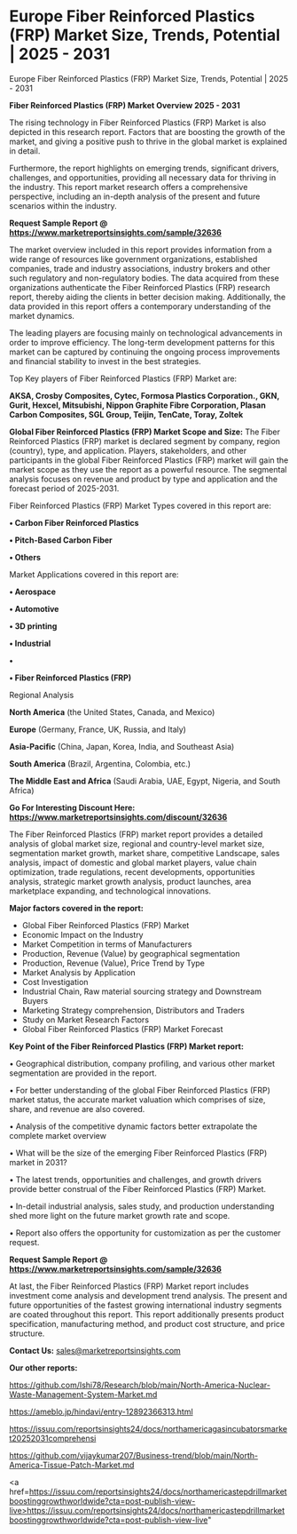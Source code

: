# Europe Fiber Reinforced Plastics (FRP) Market Size, Trends, Potential | 2025 - 2031
Europe Fiber Reinforced Plastics (FRP) Market Size, Trends, Potential | 2025 - 2031

<Strong> Fiber Reinforced Plastics (FRP) Market Overview 2025 - 2031</strong>

The rising technology in Fiber Reinforced Plastics (FRP) Market is also depicted in this research report. Factors that are boosting the growth of the market, and giving a positive push to thrive in the global market is explained in detail.

Furthermore, the report highlights on emerging trends, significant drivers, challenges, and opportunities, providing all necessary data for thriving in the industry. This report market research offers a comprehensive perspective, including an in-depth analysis of the present and future scenarios within the industry.

<strong>Request Sample Report @ <a href=https://www.marketreportsinsights.com/sample/32636>https://www.marketreportsinsights.com/sample/32636</a></strong>

The market overview included in this report provides information from a wide range of resources like government organizations, established companies, trade and industry associations, industry brokers and other such regulatory and non-regulatory bodies. The data acquired from these organizations authenticate the Fiber Reinforced Plastics (FRP) research report, thereby aiding the clients in better decision making. Additionally, the data provided in this report offers a contemporary understanding of the market dynamics.

The leading players are focusing mainly on technological advancements in order to improve efficiency. The long-term development patterns for this market can be captured by continuing the ongoing process improvements and financial stability to invest in the best strategies.

Top Key players of Fiber Reinforced Plastics (FRP) Market are:

<strong>AKSA, Crosby Composites, Cytec, Formosa Plastics Corporation., GKN, Gurit, Hexcel, Mitsubishi, Nippon Graphite Fibre Corporation, Plasan Carbon Composites, SGL Group, Teijin, TenCate, Toray, Zoltek</strong>

<strong><b>Global Fiber Reinforced Plastics (FRP) Market Scope and Size:</b></strong>
The Fiber Reinforced Plastics (FRP) market is declared segment by company, region (country), type, and application. Players, stakeholders, and other participants in the global Fiber Reinforced Plastics (FRP) market will gain the market scope as they use the report as a powerful resource. The segmental analysis focuses on revenue and product by type and application and the forecast period of 2025-2031.

Fiber Reinforced Plastics (FRP) Market Types covered in this report are:

<strong>•  Carbon Fiber Reinforced Plastics

•  Pitch-Based Carbon Fiber

•  Others</strong>

Market Applications covered in this report are:

<strong>•  Aerospace

•  Automotive

•  3D printing

•  Industrial

•  

•  Fiber Reinforced Plastics (FRP)</strong> 

Regional Analysis

<strong>North America</strong> (the United States, Canada, and Mexico)

<strong>Europe</strong> (Germany, France, UK, Russia, and Italy)

<strong>Asia-Pacific</strong> (China, Japan, Korea, India, and Southeast Asia)

<strong>South America</strong> (Brazil, Argentina, Colombia, etc.)

<strong>The Middle East and Africa</strong> (Saudi Arabia, UAE, Egypt, Nigeria, and South Africa)

<strong>Go For Interesting Discount Here: <a href=https://www.marketreportsinsights.com/discount/32636>https://www.marketreportsinsights.com/discount/32636</a></strong>

The Fiber Reinforced Plastics (FRP) market report provides a detailed analysis of global market size, regional and country-level market size, segmentation market growth, market share, competitive Landscape, sales analysis, impact of domestic and global market players, value chain optimization, trade regulations, recent developments, opportunities analysis, strategic market growth analysis, product launches, area marketplace expanding, and technological innovations.

<strong><b>Major factors covered in the report:</b></strong>
<ul>
  <li>Global Fiber Reinforced Plastics (FRP) Market </li>
  <li>Economic Impact on the Industry</li>
  <li>Market Competition in terms of Manufacturers</li>
  <li>Production, Revenue (Value) by geographical segmentation</li>
  <li>Production, Revenue (Value), Price Trend by Type</li>
  <li>Market Analysis by Application</li>
  <li>Cost Investigation</li>
  <li>Industrial Chain, Raw material sourcing strategy and Downstream Buyers</li>
  <li>Marketing Strategy comprehension, Distributors and Traders</li>
  <li>Study on Market Research Factors</li>
  <li>Global Fiber Reinforced Plastics (FRP) Market Forecast</li>
</ul>

<strong><b>Key Point of the Fiber Reinforced Plastics (FRP) Market report:</b></strong>

• Geographical distribution, company profiling, and various other market segmentation are provided in the report.

• For better understanding of the global Fiber Reinforced Plastics (FRP) market status, the accurate market valuation which comprises of size, share, and revenue are also covered.

• Analysis of the competitive dynamic factors better extrapolate the complete market overview

• What will be the size of the emerging Fiber Reinforced Plastics (FRP) market in 2031?

• The latest trends, opportunities and challenges, and growth drivers provide better construal of the Fiber Reinforced Plastics (FRP) Market.

• In-detail industrial analysis, sales study, and production understanding shed more light on the future market growth rate and scope.

• Report also offers the opportunity for customization as per the customer request.

<strong>Request Sample Report @ <a href=https://www.marketreportsinsights.com/sample/32636>https://www.marketreportsinsights.com/sample/32636</a></strong>

At last, the Fiber Reinforced Plastics (FRP) Market report includes investment come analysis and development trend analysis. The present and future opportunities of the fastest growing international industry segments are coated throughout this report. This report additionally presents product specification, manufacturing method, and product cost structure, and price structure.

<strong>Contact Us:</strong>
sales@marketreportsinsights.com

<strong>Our other reports:</strong>

<a href=https://github.com/Ishi78/Research/blob/main/North-America-Nuclear-Waste-Management-System-Market.md>https://github.com/Ishi78/Research/blob/main/North-America-Nuclear-Waste-Management-System-Market.md</a>

<a href=https://ameblo.jp/hindavi/entry-12892366313.html>https://ameblo.jp/hindavi/entry-12892366313.html</a>

<a href=https://issuu.com/reportsinsights24/docs/northamericagasincubatorsmarket20252031comprehensi>https://issuu.com/reportsinsights24/docs/northamericagasincubatorsmarket20252031comprehensi</a>

<a href=https://github.com/vijaykumar207/Business-trend/blob/main/North-America-Tissue-Patch-Market.md>https://github.com/vijaykumar207/Business-trend/blob/main/North-America-Tissue-Patch-Market.md</a>

<a href=https://issuu.com/reportsinsights24/docs/northamericastepdrillmarketboostinggrowthworldwide?cta=post-publish-view-live>https://issuu.com/reportsinsights24/docs/northamericastepdrillmarketboostinggrowthworldwide?cta=post-publish-view-live</a>"
